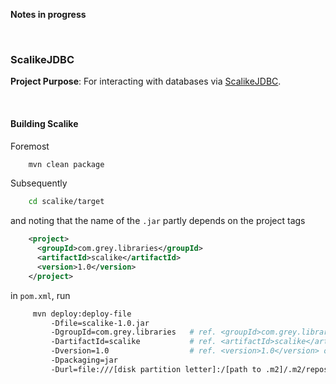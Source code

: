 **Notes in progress**

<br>

### ScalikeJDBC

**Project Purpose**: For interacting with databases via [ScalikeJDBC](http://scalikejdbc.org).

<br>

#### Building Scalike

Foremost

```bash
    mvn clean package
```

Subsequently

```bash
    cd scalike/target
```

and noting that the name of the ``.jar`` partly depends on the project tags

```xml
    <project>
      <groupId>com.grey.libraries</groupId>
      <artifactId>scalike</artifactId>
      <version>1.0</version>
    </project>
```
 
in `pom.xml`, run

```bash
     mvn deploy:deploy-file 
         -Dfile=scalike-1.0.jar 
         -DgroupId=com.grey.libraries   # ref. <groupId>com.grey.libraries</groupId> of pom.xml
         -DartifactId=scalike           # ref. <artifactId>scalike</artifactId> of pom.xml
         -Dversion=1.0                  # ref. <version>1.0</version> of pom.xml
         -Dpackaging=jar 
         -Durl=file:///[disk partition letter]:/[path to .m2]/.m2/repository -DrepositoryId=repository
```
